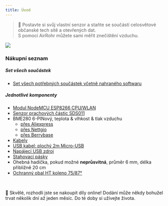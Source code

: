```yaml
---
title: Úvod
---
```

> 🚧 Postavte si svůj vlastní senzor a staňte se součástí celosvětové občanské tech sítě a otevřených dat. <br> S pomocí AirRohr můžete sami měřit znečištění vzduchu.


<img src="../docs/airrohr/particulate-matter-air-quality-sensor-kit.jpeg"/>

### Nákupní seznam
##### Set všech součástek
* [Set všech potřebných součástek včetně nahraného softwaru](https://nettigo.eu/products/luftdaten-org-pl-kit-sds011-bme280)

##### Jednotlivé komponenty
* [Modul NodeMCU ESP8266 CPU/WLAN](https://www.aliexpress.com/wholesale?groupsort=1&SortType=price_asc&SearchText=nodemcu+v3+esp8266+ch340)
* [Senzor prachových částic SDS011](http://www.aliexpress.com/wholesale?groupsort=1&SortType=price_asc&SearchText=sds011)
* BME280 6-PINový, teplota & vlhkost & tlak vzduchu
  - [přes Aliexpress](https://www.aliexpress.com/wholesale?catId=0&initiative_id=SB_20200308040440&SearchText=bme280+-5V+%2B3.3V)
  - [přes Nettgio](https://nettigo.eu/products/module-pressure-humidity-and-temperature-sensor-bosch-bme280)
  - [přes Berrybase](https://www.berrybase.de/bauelemente/sensoren-module/feuchtigkeit/bme680-breakout-board-4in1-sensor-f-252-r-temperatur-luftfeuchtigkeit-luftdruck-und-luftg-252-t)
* [Kabely](http://www.aliexpress.com/wholesale?groupsort=1&SortType=price_asc&SearchText=Dupont+cable+20cm+female-female)
* [USB kabel: plochý 2m Micro-USB](https://www.aliexpress.com/wholesale?catId=0&initiative_id=SB_20200308040708&SearchText=micro+usb+flat+cable+2m)
* [Napájecí USB zdroj](https://www.aliexpress.com/wholesale?catId=0&initiative_id=SB_20200308040834&SearchText=single+micro+usb+eu+power+supply)
* [Stahovací pásky](https://www.aliexpress.com/wholesale?catId=0&initiative_id=SB_20200308040852&SearchText=cable+straps)
* Ohebná hadička, pokud možné **neprůsvitná**, průměr 6 mm, délka přibližně 20 cm
* [Ochranný obal HT koleno 75/87°](https://www.bauhaus.info/rohrsysteme/marley-ht-bogen-/p/13625028)


<br>

🙌 Skvělé, rozhodli jste se nakoupit díly online!
Dodání může někdy bohužel trvat několik dní až jeden měsíc.
Do té doby si užívejte života.
